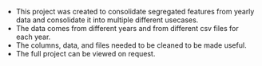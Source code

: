 - This project was created to consolidate segregated features from yearly data and consolidate it into multiple different usecases.
- The data comes from different years and from different csv files for each year.
- The columns, data, and files needed to be cleaned to be made useful.
- The full project can be viewed on request.
